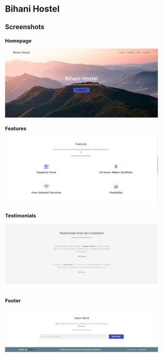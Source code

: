 # Bihani Hostel

## Screenshots

### Homepage
![alt text](./screenshots/home.png)

### Features
![alt text](./screenshots/features.png)

### Testimonials
![alt text](./screenshots/testimonials.png)

### Footer
![alt text](./screenshots/footer.png)